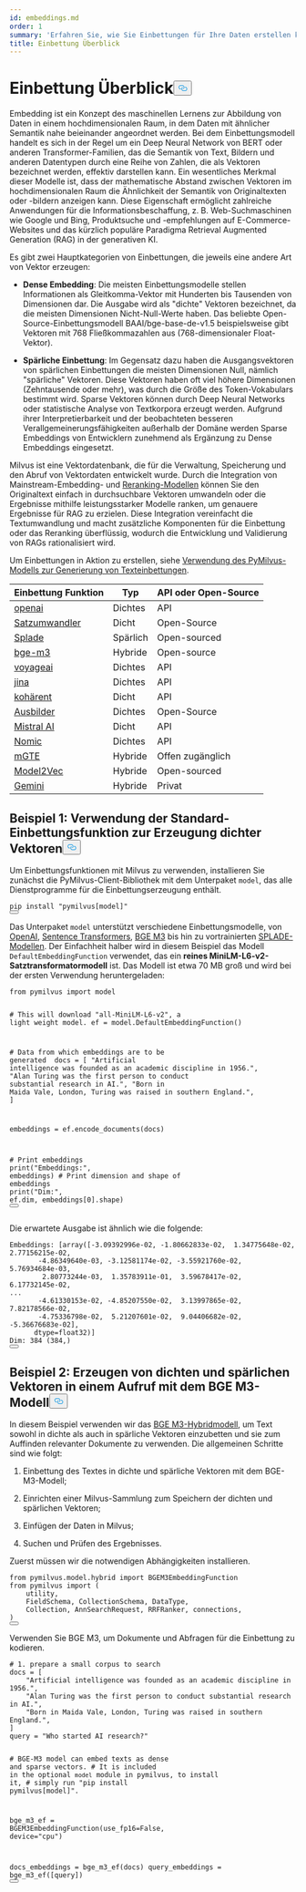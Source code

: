 ```yaml
---
id: embeddings.md
order: 1
summary: 'Erfahren Sie, wie Sie Einbettungen für Ihre Daten erstellen können.'
title: Einbettung Überblick
---
```

<h1 id="Embedding-Overview" class="common-anchor-header">Einbettung Überblick<button data-href="#Embedding-Overview" class="anchor-icon" translate="no">
      <svg translate="no"
        aria-hidden="true"
        focusable="false"
        height="20"
        version="1.1"
        viewBox="0 0 16 16"
        width="16"
      >
        <path
          fill="#0092E4"
          fill-rule="evenodd"
          d="M4 9h1v1H4c-1.5 0-3-1.69-3-3.5S2.55 3 4 3h4c1.45 0 3 1.69 3 3.5 0 1.41-.91 2.72-2 3.25V8.59c.58-.45 1-1.27 1-2.09C10 5.22 8.98 4 8 4H4c-.98 0-2 1.22-2 2.5S3 9 4 9zm9-3h-1v1h1c1 0 2 1.22 2 2.5S13.98 12 13 12H9c-.98 0-2-1.22-2-2.5 0-.83.42-1.64 1-2.09V6.25c-1.09.53-2 1.84-2 3.25C6 11.31 7.55 13 9 13h4c1.45 0 3-1.69 3-3.5S14.5 6 13 6z"
        ></path>
      </svg>
    </button></h1><p>Embedding ist ein Konzept des maschinellen Lernens zur Abbildung von Daten in einem hochdimensionalen Raum, in dem Daten mit ähnlicher Semantik nahe beieinander angeordnet werden. Bei dem Einbettungsmodell handelt es sich in der Regel um ein Deep Neural Network von BERT oder anderen Transformer-Familien, das die Semantik von Text, Bildern und anderen Datentypen durch eine Reihe von Zahlen, die als Vektoren bezeichnet werden, effektiv darstellen kann. Ein wesentliches Merkmal dieser Modelle ist, dass der mathematische Abstand zwischen Vektoren im hochdimensionalen Raum die Ähnlichkeit der Semantik von Originaltexten oder -bildern anzeigen kann. Diese Eigenschaft ermöglicht zahlreiche Anwendungen für die Informationsbeschaffung, z. B. Web-Suchmaschinen wie Google und Bing, Produktsuche und -empfehlungen auf E-Commerce-Websites und das kürzlich populäre Paradigma Retrieval Augmented Generation (RAG) in der generativen KI.</p>
<p>Es gibt zwei Hauptkategorien von Einbettungen, die jeweils eine andere Art von Vektor erzeugen:</p>
<ul>
<li><p><strong>Dense Embedding</strong>: Die meisten Einbettungsmodelle stellen Informationen als Gleitkomma-Vektor mit Hunderten bis Tausenden von Dimensionen dar. Die Ausgabe wird als "dichte" Vektoren bezeichnet, da die meisten Dimensionen Nicht-Null-Werte haben. Das beliebte Open-Source-Einbettungsmodell BAAI/bge-base-de-v1.5 beispielsweise gibt Vektoren mit 768 Fließkommazahlen aus (768-dimensionaler Float-Vektor).</p></li>
<li><p><strong>Spärliche Einbettung</strong>: Im Gegensatz dazu haben die Ausgangsvektoren von spärlichen Einbettungen die meisten Dimensionen Null, nämlich "spärliche" Vektoren. Diese Vektoren haben oft viel höhere Dimensionen (Zehntausende oder mehr), was durch die Größe des Token-Vokabulars bestimmt wird. Sparse Vektoren können durch Deep Neural Networks oder statistische Analyse von Textkorpora erzeugt werden. Aufgrund ihrer Interpretierbarkeit und der beobachteten besseren Verallgemeinerungsfähigkeiten außerhalb der Domäne werden Sparse Embeddings von Entwicklern zunehmend als Ergänzung zu Dense Embeddings eingesetzt.</p></li>
</ul>
<p>Milvus ist eine Vektordatenbank, die für die Verwaltung, Speicherung und den Abruf von Vektordaten entwickelt wurde. Durch die Integration von Mainstream-Embedding- und <a href="https://milvus.io/docs/rerankers-overview.md">Reranking-Modellen</a> können Sie den Originaltext einfach in durchsuchbare Vektoren umwandeln oder die Ergebnisse mithilfe leistungsstarker Modelle ranken, um genauere Ergebnisse für RAG zu erzielen. Diese Integration vereinfacht die Textumwandlung und macht zusätzliche Komponenten für die Einbettung oder das Reranking überflüssig, wodurch die Entwicklung und Validierung von RAGs rationalisiert wird.</p>
<p>Um Einbettungen in Aktion zu erstellen, siehe <a href="https://github.com/milvus-io/bootcamp/blob/master/bootcamp/model/embedding_functions.ipynb">Verwendung des PyMilvus-Modells zur Generierung von Texteinbettungen</a>.</p>
<table>
<thead>
<tr><th>Einbettung Funktion</th><th>Typ</th><th>API oder Open-Source</th></tr>
</thead>
<tbody>
<tr><td><a href="https://milvus.io/api-reference/pymilvus/v2.5.x/EmbeddingModels/OpenAIEmbeddingFunction/OpenAIEmbeddingFunction.md">openai</a></td><td>Dichtes</td><td>API</td></tr>
<tr><td><a href="https://milvus.io/api-reference/pymilvus/v2.5.x/EmbeddingModels/SentenceTransformerEmbeddingFunction/SentenceTransformerEmbeddingFunction.md">Satzumwandler</a></td><td>Dicht</td><td>Open-Source</td></tr>
<tr><td><a href="https://milvus.io/api-reference/pymilvus/v2.5.x/EmbeddingModels/SpladeEmbeddingFunction/SpladeEmbeddingFunction.md">Splade</a></td><td>Spärlich</td><td>Open-sourced</td></tr>
<tr><td><a href="https://milvus.io/api-reference/pymilvus/v2.5.x/EmbeddingModels/BGEM3EmbeddingFunction/BGEM3EmbeddingFunction.md">bge-m3</a></td><td>Hybride</td><td>Open-source</td></tr>
<tr><td><a href="https://milvus.io/api-reference/pymilvus/v2.5.x/EmbeddingModels/VoyageEmbeddingFunction/VoyageEmbeddingFunction.md">voyageai</a></td><td>Dichtes</td><td>API</td></tr>
<tr><td><a href="https://milvus.io/api-reference/pymilvus/v2.5.x/EmbeddingModels/JinaEmbeddingFunction/JinaEmbeddingFunction.md">jina</a></td><td>Dichtes</td><td>API</td></tr>
<tr><td><a href="https://milvus.io/api-reference/pymilvus/v2.5.x/EmbeddingModels/CohereEmbeddingFunction/CohereEmbeddingFunction.md">kohärent</a></td><td>Dicht</td><td>API</td></tr>
<tr><td><a href="https://milvus.io/api-reference/pymilvus/v2.5.x/EmbeddingModels/InstructorEmbeddingFunction/InstructorEmbeddingFunction.md">Ausbilder</a></td><td>Dichtes</td><td>Open-Source</td></tr>
<tr><td><a href="https://milvus.io/api-reference/pymilvus/v2.5.x/EmbeddingModels/MistralAIEmbeddingFunction/MistralAIEmbeddingFunction.md">Mistral AI</a></td><td>Dicht</td><td>API</td></tr>
<tr><td><a href="https://milvus.io/api-reference/pymilvus/v2.5.x/EmbeddingModels/NomicEmbeddingFunction/NomicEmbeddingFunction.md">Nomic</a></td><td>Dichtes</td><td>API</td></tr>
<tr><td><a href="https://milvus.io/api-reference/pymilvus/v2.5.x/EmbeddingModels/Model2VecEmbeddingFunction/Model2VecEmbeddingFunction.md">mGTE</a></td><td>Hybride</td><td>Offen zugänglich</td></tr>
<tr><td><a href="https://milvus.io/api-reference/pymilvus/v2.5.x/EmbeddingModels/Model2VecEmbeddingFunction/Model2VecEmbeddingFunction.md">Model2Vec</a></td><td>Hybride</td><td>Open-sourced</td></tr>
<tr><td><a href="https://milvus.io/api-reference/pymilvus/v2.5.x/EmbeddingModels/GeminiEmbeddingFunction/GeminiEmbeddingFunction.md">Gemini</a></td><td>Hybride</td><td>Privat</td></tr>
</tbody>
</table>
<h2 id="Example-1-Use-default-embedding-function-to-generate-dense-vectors" class="common-anchor-header">Beispiel 1: Verwendung der Standard-Einbettungsfunktion zur Erzeugung dichter Vektoren<button data-href="#Example-1-Use-default-embedding-function-to-generate-dense-vectors" class="anchor-icon" translate="no">
      <svg translate="no"
        aria-hidden="true"
        focusable="false"
        height="20"
        version="1.1"
        viewBox="0 0 16 16"
        width="16"
      >
        <path
          fill="#0092E4"
          fill-rule="evenodd"
          d="M4 9h1v1H4c-1.5 0-3-1.69-3-3.5S2.55 3 4 3h4c1.45 0 3 1.69 3 3.5 0 1.41-.91 2.72-2 3.25V8.59c.58-.45 1-1.27 1-2.09C10 5.22 8.98 4 8 4H4c-.98 0-2 1.22-2 2.5S3 9 4 9zm9-3h-1v1h1c1 0 2 1.22 2 2.5S13.98 12 13 12H9c-.98 0-2-1.22-2-2.5 0-.83.42-1.64 1-2.09V6.25c-1.09.53-2 1.84-2 3.25C6 11.31 7.55 13 9 13h4c1.45 0 3-1.69 3-3.5S14.5 6 13 6z"
        ></path>
      </svg>
    </button></h2><p>Um Einbettungsfunktionen mit Milvus zu verwenden, installieren Sie zunächst die PyMilvus-Client-Bibliothek mit dem Unterpaket <code translate="no">model</code>, das alle Dienstprogramme für die Einbettungserzeugung enthält.</p>
<pre><code translate="no" class="language-python">pip install <span class="hljs-string">&quot;pymilvus[model]&quot;</span>
<button class="copy-code-btn"></button></code></pre>
<p>Das Unterpaket <code translate="no">model</code> unterstützt verschiedene Einbettungsmodelle, von <a href="https://milvus.io/docs/embed-with-openai.md">OpenAI</a>, <a href="https://milvus.io/docs/embed-with-sentence-transform.md">Sentence Transformers</a>, <a href="https://milvus.io/docs/embed-with-bgm-m3.md">BGE M3</a> bis hin zu vortrainierten <a href="https://milvus.io/docs/embed-with-splade.md">SPLADE-Modellen</a>. Der Einfachheit halber wird in diesem Beispiel das Modell <code translate="no">DefaultEmbeddingFunction</code> verwendet, das ein <strong>reines MiniLM-L6-v2-Satztransformatormodell</strong> ist. Das Modell ist etwa 70 MB groß und wird bei der ersten Verwendung heruntergeladen:</p>
<pre><code translate="no" class="language-python"><span class="hljs-keyword">from</span> pymilvus <span class="hljs-keyword">import</span> model

<span class="hljs-comment"># This will download &quot;all-MiniLM-L6-v2&quot;, a light weight model.</span>
ef = model.DefaultEmbeddingFunction()

<span class="hljs-comment"># Data from which embeddings are to be generated </span>
docs = [
    <span class="hljs-string">&quot;Artificial intelligence was founded as an academic discipline in 1956.&quot;</span>,
    <span class="hljs-string">&quot;Alan Turing was the first person to conduct substantial research in AI.&quot;</span>,
    <span class="hljs-string">&quot;Born in Maida Vale, London, Turing was raised in southern England.&quot;</span>,
]

embeddings = ef.encode_documents(docs)

<span class="hljs-comment"># Print embeddings</span>
<span class="hljs-built_in">print</span>(<span class="hljs-string">&quot;Embeddings:&quot;</span>, embeddings)
<span class="hljs-comment"># Print dimension and shape of embeddings</span>
<span class="hljs-built_in">print</span>(<span class="hljs-string">&quot;Dim:&quot;</span>, ef.dim, embeddings[<span class="hljs-number">0</span>].shape)
<button class="copy-code-btn"></button></code></pre>
<p>Die erwartete Ausgabe ist ähnlich wie die folgende:</p>
<pre><code translate="no" class="language-python">Embeddings: [array([-<span class="hljs-number">3.09392996e-02</span>, -<span class="hljs-number">1.80662833e-02</span>,  <span class="hljs-number">1.34775648e-02</span>,  <span class="hljs-number">2.77156215e-02</span>,
       -<span class="hljs-number">4.86349640e-03</span>, -<span class="hljs-number">3.12581174e-02</span>, -<span class="hljs-number">3.55921760e-02</span>,  <span class="hljs-number">5.76934684e-03</span>,
        <span class="hljs-number">2.80773244e-03</span>,  <span class="hljs-number">1.35783911e-01</span>,  <span class="hljs-number">3.59678417e-02</span>,  <span class="hljs-number">6.17732145e-02</span>,
...
       -<span class="hljs-number">4.61330153e-02</span>, -<span class="hljs-number">4.85207550e-02</span>,  <span class="hljs-number">3.13997865e-02</span>,  <span class="hljs-number">7.82178566e-02</span>,
       -<span class="hljs-number">4.75336798e-02</span>,  <span class="hljs-number">5.21207601e-02</span>,  <span class="hljs-number">9.04406682e-02</span>, -<span class="hljs-number">5.36676683e-02</span>],
      dtype=float32)]
Dim: <span class="hljs-number">384</span> (<span class="hljs-number">384</span>,)
<button class="copy-code-btn"></button></code></pre>
<h2 id="Example-2-Generate-dense-and-sparse-vectors-in-one-call-with-BGE-M3-model" class="common-anchor-header">Beispiel 2: Erzeugen von dichten und spärlichen Vektoren in einem Aufruf mit dem BGE M3-Modell<button data-href="#Example-2-Generate-dense-and-sparse-vectors-in-one-call-with-BGE-M3-model" class="anchor-icon" translate="no">
      <svg translate="no"
        aria-hidden="true"
        focusable="false"
        height="20"
        version="1.1"
        viewBox="0 0 16 16"
        width="16"
      >
        <path
          fill="#0092E4"
          fill-rule="evenodd"
          d="M4 9h1v1H4c-1.5 0-3-1.69-3-3.5S2.55 3 4 3h4c1.45 0 3 1.69 3 3.5 0 1.41-.91 2.72-2 3.25V8.59c.58-.45 1-1.27 1-2.09C10 5.22 8.98 4 8 4H4c-.98 0-2 1.22-2 2.5S3 9 4 9zm9-3h-1v1h1c1 0 2 1.22 2 2.5S13.98 12 13 12H9c-.98 0-2-1.22-2-2.5 0-.83.42-1.64 1-2.09V6.25c-1.09.53-2 1.84-2 3.25C6 11.31 7.55 13 9 13h4c1.45 0 3-1.69 3-3.5S14.5 6 13 6z"
        ></path>
      </svg>
    </button></h2><p>In diesem Beispiel verwenden wir das <a href="https://milvus.io/docs/embed-with-bgm-m3.md">BGE M3-Hybridmodell</a>, um Text sowohl in dichte als auch in spärliche Vektoren einzubetten und sie zum Auffinden relevanter Dokumente zu verwenden. Die allgemeinen Schritte sind wie folgt:</p>
<ol>
<li><p>Einbettung des Textes in dichte und spärliche Vektoren mit dem BGE-M3-Modell;</p></li>
<li><p>Einrichten einer Milvus-Sammlung zum Speichern der dichten und spärlichen Vektoren;</p></li>
<li><p>Einfügen der Daten in Milvus;</p></li>
<li><p>Suchen und Prüfen des Ergebnisses.</p></li>
</ol>
<p>Zuerst müssen wir die notwendigen Abhängigkeiten installieren.</p>
<pre><code translate="no" class="language-python"><span class="hljs-keyword">from</span> pymilvus.model.hybrid <span class="hljs-keyword">import</span> BGEM3EmbeddingFunction
<span class="hljs-keyword">from</span> pymilvus <span class="hljs-keyword">import</span> (
    utility,
    FieldSchema, CollectionSchema, DataType,
    Collection, AnnSearchRequest, RRFRanker, connections,
)
<button class="copy-code-btn"></button></code></pre>
<p>Verwenden Sie BGE M3, um Dokumente und Abfragen für die Einbettung zu kodieren.</p>
<pre><code translate="no" class="language-python"><span class="hljs-comment"># 1. prepare a small corpus to search</span>
docs = [
    <span class="hljs-string">&quot;Artificial intelligence was founded as an academic discipline in 1956.&quot;</span>,
    <span class="hljs-string">&quot;Alan Turing was the first person to conduct substantial research in AI.&quot;</span>,
    <span class="hljs-string">&quot;Born in Maida Vale, London, Turing was raised in southern England.&quot;</span>,
]
query = <span class="hljs-string">&quot;Who started AI research?&quot;</span>

<span class="hljs-comment"># BGE-M3 model can embed texts as dense and sparse vectors.</span>
<span class="hljs-comment"># It is included in the optional `model` module in pymilvus, to install it,</span>
<span class="hljs-comment"># simply run &quot;pip install pymilvus[model]&quot;.</span>

bge_m3_ef = BGEM3EmbeddingFunction(use_fp16=<span class="hljs-literal">False</span>, device=<span class="hljs-string">&quot;cpu&quot;</span>)

docs_embeddings = bge_m3_ef(docs)
query_embeddings = bge_m3_ef([query])
<button class="copy-code-btn"></button></code></pre>
